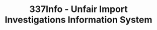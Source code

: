 ---
bigquery: https://console.cloud.google.com/bigquery?p=patents-public-data&d=usitc_investigations&page=dataset&project=sheets-management-319211
citation: US International Trade Commission 337Info Unfair Import Investigations Information
  System
contributors: US International Trade Comission
cost: None
description: US International Trade Commission 337Info Unfair Import Investigations
  Information System contains data on investigations done under Section 337. Section
  337 declares the infringement of certain statutory intellectual property rights
  and other forms of unfair competition in import trade to be unlawful practices.
  Most Section 337 investigations involve allegations of patent or registered trademark
  infringement.
documentation: FAQ and tutorial available on the site
last_edit: 04/10/2022, 20:43:04
location: https://pubapps2.usitc.gov/337external/
maintained_by: US International Trade Comission
schema_fields:
- dateCreated
- currentActiveALJ
- htsNumbers
- teoIdIssueDate
- patentNumbers
- teoIdDueDate
- scheduledStartDateEvidHear
- aljAssigned
- invUnfairAct
- respondent
- internalRemand
- patentNumber
- startDateMarkmanHearing
- gcAttorney
- actualStartDateEvidHear
- investigationTermDate
- copyrightNumbers
- finalIdOnViolationDue
- actualEndDateEvidHear
- currentStatus
- endDateMarkmanHearing
- cafcAppeals
- markmanHearing
- docketNo
- id
- finalDetNoViolation
- lastUpdated
- scheduledEndDateEvidHear
- teoProceedingInvolved
- investigationNo
- trademarkNumbers
- title
- finalDetViolation
- issueDateOtherNonFinal
- dateComplaintFiled
- targetDate
- ouiiAttorney
- teoReliefGranted
- complainant
- ouiiParticipation
- publication_number
- investigationType
- finalIdOnViolationIssue
- dateOfPublicationFrNotice
shortname: unfair_import_investigations
tags:
- import
- legal
- trade
timeframe: 2008-2021 (prior to 2008 downloadable as a JSON file)
title: 337Info - Unfair Import Investigations Information System
uuid: 2721f5ec-e599-4890-9265-9706719fc71e
---